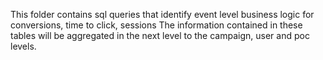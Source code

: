 This folder contains sql queries that identify event level business logic for conversions, time to click, sessions
The information contained in these tables will be aggregated in the next level to the campaign, user and poc levels.
